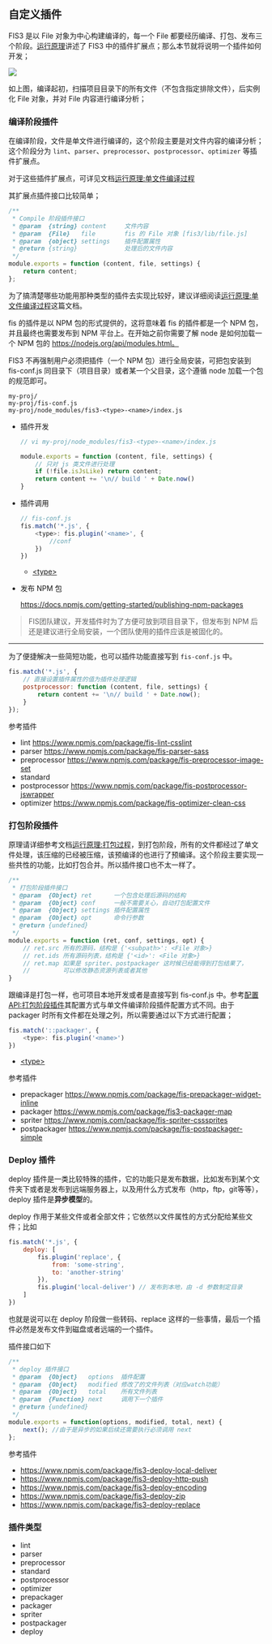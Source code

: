 ## 自定义插件

FIS3 是以 File 对象为中心构建编译的，每一个 File 都要经历编译、打包、发布三个阶段。[运行原理][]讲述了 FIS3 中的插件扩展点；那么本节就将说明一个插件如何开发；

![](https://github.com/fex-team/fis3/wiki/img/fis-compile-flow.png)

如上图，编译起初，扫描项目目录下的所有文件（不包含指定排除文件），后实例化 File 对象，并对 File 内容进行编译分析；

### 编译阶段插件

在编译阶段，文件是单文件进行编译的，这个阶段主要是对文件内容的编译分析；这个阶段分为 `lint`、`parser`、`preprocessor`、`postprocessor`、`optimizer` 等插件扩展点。

对于这些插件扩展点，可详见文档[运行原理:单文件编译过程][]

其扩展点插件接口比较简单；

```js
/**
 * Compile 阶段插件接口
 * @param  {string} content     文件内容
 * @param  {File}   file        fis 的 File 对象 [fis3/lib/file.js]
 * @param  {object} settings    插件配置属性
 * @return {string}             处理后的文件内容
 */
module.exports = function (content, file, settings) {
    return content;
};
```

为了搞清楚哪些功能用那种类型的插件去实现比较好，建议详细阅读[运行原理:单文件编译过程][]这篇文档。

fis 的插件是以 NPM 包的形式提供的，这将意味着 fis 的插件都是一个 NPM 包，并且最终也需要发布到 NPM 平台上。在开始之前你需要了解 node 是如何加载一个 NPM 包的 https://nodejs.org/api/modules.html。

FIS3 不再强制用户必须把插件（一个 NPM 包）进行全局安装，可把包安装到 fis-conf.js 同目录下（项目目录）或者某一个父目录，这个遵循 node 加载一个包的规范即可。

```
my-proj/
my-proj/fis-conf.js
my-proj/node_modules/fis3-<type>-<name>/index.js
```

- 插件开发

    ```js
    // vi my-proj/node_modules/fis3-<type>-<name>/index.js

    module.exports = function (content, file, settings) {
        // 只对 js 类文件进行处理
        if (!file.isJsLike) return content;
        return content += '\n// build ' + Date.now()
    }
    ```

- 插件调用

    ```js
    // fis-conf.js
    fis.match('*.js', {
        <type>: fis.plugin('<name>', {
            //conf
        })
    })
    ```

    - [&lt;type&gt;](#插件类型)

- 发布 NPM 包

    https://docs.npmjs.com/getting-started/publishing-npm-packages

> FIS团队建议，开发插件时为了方便可放到项目目录下，但发布到 NPM 后还是建议进行全局安装，一个团队使用的插件应该是被固化的。

----

为了便捷解决一些简短功能，也可以插件功能直接写到 `fis-conf.js` 中。

```js
fis.match('*.js', {
    // 直接设置插件属性的值为插件处理逻辑
    postprocessor: function (content, file, settings) {
        return content += '\n// build ' + Date.now();
    }
});
```

参考插件
- lint https://www.npmjs.com/package/fis-lint-csslint
- parser https://www.npmjs.com/package/fis-parser-sass
- preprocessor https://www.npmjs.com/package/fis-preprocessor-image-set
- standard
- postprocessor https://www.npmjs.com/package/fis-postprocessor-jswrapper
- optimizer https://www.npmjs.com/package/fis-optimizer-clean-css

### 打包阶段插件

原理请详细参考文档[运行原理:打包过程][]，到打包阶段，所有的文件都经过了单文件处理，该压缩的已经被压缩，该预编译的也进行了预编译。这个阶段主要实现一些共性的功能，比如打包合并。所以插件接口也不太一样了。

```js
/**
 * 打包阶段插件接口
 * @param  {Object} ret      一个包含处理后源码的结构
 * @param  {Object} conf     一般不需要关心，自动打包配置文件
 * @param  {Object} settings 插件配置属性
 * @param  {Object} opt      命令行参数
 * @return {undefined}
 */
module.exports = function (ret, conf, settings, opt) {
    // ret.src 所有的源码，结构是 {'<subpath>': <File 对象>}
    // ret.ids 所有源码列表，结构是 {'<id>': <File 对象>}
    // ret.map 如果是 spriter、postpackager 这时候已经能得到打包结果了，
    //         可以修改静态资源列表或者其他
}
```

跟编译是打包一样，也可项目本地开发或者是直接写到 fis-conf.js 中。参考[配置API:打包阶段插件](./config-api.md#打包阶段插件)其配置方式与单文件编译阶段插件配置方式不同。由于 packager 时所有文件都在处理之列，所以需要通过以下方式进行配置；

```js
fis.match('::packager', {
    <type>: fis.plugin('<name>')
})
```

- [&lt;type&gt;](#插件类型)

参考插件

- prepackager https://www.npmjs.com/package/fis-prepackager-widget-inline
- packager https://www.npmjs.com/package/fis3-packager-map
- spriter https://www.npmjs.com/package/fis-spriter-csssprites
- postpackager https://www.npmjs.com/package/fis-postpackager-simple

### Deploy 插件

deploy 插件是一类比较特殊的插件，它的功能只是发布数据，比如发布到某个文件夹下或者是发布到远端服务器上，以及用什么方式发布（http，ftp，git等等），deploy 插件是**异步模型**的。

deploy 作用于某些文件或者全部文件；它依然以文件属性的方式分配给某些文件；比如

```js
fis.match('*.js', {
    deploy: [
        fis.plugin('replace', {
            from: 'some-string',
            to: 'another-string'
        }),
        fis.plugin('local-deliver') // 发布到本地，由 -d 参数制定目录
    ]
})
```

也就是说可以在 deploy 阶段做一些转码、replace 这样的一些事情，最后一个插件必然是发布文件到磁盘或者远端的一个插件。

插件接口如下

```js
/**
 * deploy 插件接口
 * @param  {Object}   options  插件配置
 * @param  {Object}   modified 修改了的文件列表（对应watch功能）
 * @param  {Object}   total    所有文件列表
 * @param  {Function} next     调用下一个插件
 * @return {undefined}
 */
module.exports = function(options, modified, total, next) {
    next(); //由于是异步的如果后续还需要执行必须调用 next
};
```


参考插件

- https://www.npmjs.com/package/fis3-deploy-local-deliver
- https://www.npmjs.com/package/fis3-deploy-http-push
- https://www.npmjs.com/package/fis3-deploy-encoding
- https://www.npmjs.com/package/fis3-deploy-zip
- https://www.npmjs.com/package/fis3-deploy-replace

### 插件类型

- lint
- parser
- preprocessor
- standard
- postprocessor
- optimizer
- prepackager
- packager
- spriter
- postpackager
- deploy

[运行原理]: 运行原理
[运行原理:单文件编译过程]: 运行原理#单文件编译过程
[运行原理:打包过程]: 运行原理#打包阶段

